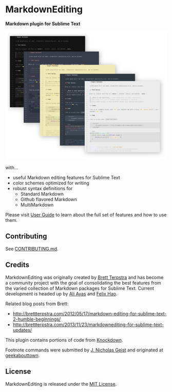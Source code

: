 # MarkdownEditing

**Markdown plugin for Sublime Text**

![MarkdownEditing][preview]

with...

*   useful Markdown editing features for Sublime Text 
*   color schemes optimized for writing
*   robust syntax definitions for
    -   Standard Markdown
    -   Github flavored Markdown
    -   MultiMarkdown

Please visit [User Guide][UserGuide] to learn about the full set of features and how to use them.

## Contributing

See [CONTRIBUTING.md](CONTRIBUTING.md).

## Credits

MarkdownEditing was originally created by [Brett Terpstra][] and has become a community project with the goal of consolidating the best features from the varied collection of Markdown packages for Sublime Text. Current development is headed up by [Ali Ayas][] and [Felix Hao][].

Related blog posts from Brett:

*   http://brettterpstra.com/2012/05/17/markdown-editing-for-sublime-text-2-humble-beginnings/
*   http://brettterpstra.com/2013/11/23/markdownediting-for-sublime-text-updates/

This plugin contains portions of code from [Knockdown][].

Footnote commands were submitted by [J. Nicholas Geist][] and originated at [geekabouttown][].

## License

MarkdownEditing is released under the [MIT License][opensource].


[preview]: docs/img/preview.png
[Knockdown]: https://github.com/aziz/knockdown/
[geekabouttown]: http://geekabouttown.com/posts/sublime-text-2-markdown-footnote-goodness
[opensource]: http://www.opensource.org/licenses/MIT
[UserGuide]: https://sublimetext-markdown.github.io/MarkdownEditing/

[Ali Ayas]: https://github.com/maliayas
[Brett Terpstra]: http://brettterpstra.com
[Felix Hao]: https://github.com/felixhao28
[J. Nicholas Geist]: https://github.com/jngeist
